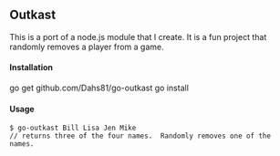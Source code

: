## Outkast

This is a port of a node.js module that I create.  It is a fun project that randomly removes a player from a game.

#### Installation

go get github.com/Dahs81/go-outkast
go install

#### Usage

```
$ go-outkast Bill Lisa Jen Mike
// returns three of the four names.  Randomly removes one of the names.
```
